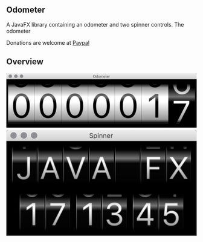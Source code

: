 ## Odometer
A JavaFX library containing an odometer and two spinner controls.
The odometer

Donations are welcome at [Paypal](https://paypal.me/hans0l0)

## Overview
![Overview](https://raw.githubusercontent.com/HanSolo/odometer/master/Odometer.png)
